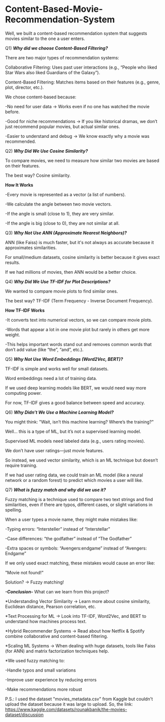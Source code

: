 # Content-Based-Movie-Recommendation-System
Well, we built a content-based recommendation system that suggests movies similar to the one a user enters.

Q1) ***Why did we choose Content-Based Filtering?***

There are two major types of recommendation systems:

Collaborative Filtering: Uses past user interactions (e.g., “People who liked Star Wars also liked Guardians of the Galaxy”).

Content-Based Filtering: Matches items based on their features (e.g., genre, plot, director, etc.).

We chose content-based because:

 -No need for user data → Works even if no one has watched the movie before.
 
 -Good for niche recommendations → If you like historical dramas, we don’t just recommend popular movies, but actual similar ones.
 
 -Easier to understand and debug → We know exactly why a movie was recommended.

 
Q2) ***Why Did We Use Cosine Similarity?***

To compare movies, we need to measure how similar two movies are based on their features.

The best way? Cosine similarity.

**How It Works**

-Every movie is represented as a vector (a list of numbers).

-We calculate the angle between two movie vectors.

-If the angle is small (close to 1), they are very similar.

-If the angle is big (close to 0), they are not similar at all.


Q3) ***Why Not Use ANN (Approximate Nearest Neighbors)?***

ANN (like Faiss) is much faster, but it's not always as accurate because it approximates similarities.

For small/medium datasets, cosine similarity is better because it gives exact results.

If we had millions of movies, then ANN would be a better choice.


Q4) ***Why Did We Use TF-IDF for Plot Descriptions?***

We wanted to compare movie plots to find similar ones.

The best way? TF-IDF (Term Frequency - Inverse Document Frequency).

**How TF-IDF Works**

-It converts text into numerical vectors, so we can compare movie plots.

-Words that appear a lot in one movie plot but rarely in others get more weight.

-This helps important words stand out and removes common words that don’t add value (like “the”, “and”, etc.).


Q5) ***Why Not Use Word Embeddings (Word2Vec, BERT)?***

TF-IDF is simple and works well for small datasets.

Word embeddings need a lot of training data.

If we used deep learning models like BERT, we would need way more computing power.

For now, TF-IDF gives a good balance between speed and accuracy.


Q6) ***Why Didn’t We Use a Machine Learning Model?***

You might think:
"Wait, isn’t this machine learning? Where’s the training?"

Well… this is a type of ML, but it’s not a supervised learning model.

Supervised ML models need labeled data (e.g., users rating movies).

We don’t have user ratings—just movie features.

So instead, we used vector similarity, which is an ML technique but doesn’t require training.

If we had user rating data, we could train an ML model (like a neural network or a random forest) to predict which movies a user will like.

Q7) ***What is fuzzy match and why did we use it?***

Fuzzy matching is a technique used to compare two text strings and find similarities, even if there are typos, different cases, or slight variations in spelling.

When a user types a movie name, they might make mistakes like:

-Typing errors: “Intersteller” instead of “Interstellar”

-Case differences: “the godfather” instead of “The Godfather”

-Extra spaces or symbols: “Avengers:endgame” instead of “Avengers: Endgame”

If we only used exact matching, these mistakes would cause an error like:

"Movie not found!"

Solution? → Fuzzy matching!

***-Conclusion-***
What can we learn from this project?

*Understanding Vector Similarity → Learn more about cosine similarity, Euclidean distance, Pearson correlation, etc.

*Text Processing for ML → Look into TF-IDF, Word2Vec, and BERT to understand how machines process text.

*Hybrid Recommender Systems → Read about how Netflix & Spotify combine collaborative and content-based filtering.

*Scaling ML Systems → When dealing with huge datasets, tools like Faiss (for ANN) and matrix factorization techniques help.

*We used fuzzy matching to:

-Handle typos and small variations

-Improve user experience by reducing errors

-Make recommendations more robust

P.S.: I used the dataset "movies_metadata.csv" from Kaggle but couldn't upload the dataset because it was large to upload. So, the link: https://www.kaggle.com/datasets/rounakbanik/the-movies-dataset/discussion 












